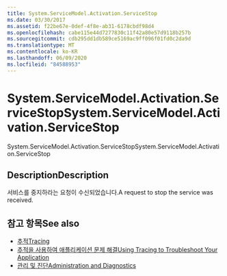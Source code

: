 ```yaml
---
title: System.ServiceModel.Activation.ServiceStop
ms.date: 03/30/2017
ms.assetid: f22be67e-0def-4f8e-ab31-6178cbdf98d4
ms.openlocfilehash: cabe115e44d7277830c11f42a80e57d9118b257b
ms.sourcegitcommit: cdb295dd1db589ce5169ac9ff096f01fd0c2da9d
ms.translationtype: MT
ms.contentlocale: ko-KR
ms.lasthandoff: 06/09/2020
ms.locfileid: "84588953"
---
```

# <a name="systemservicemodelactivationservicestop"></a><span data-ttu-id="06d85-102">System.ServiceModel.Activation.ServiceStop</span><span class="sxs-lookup"><span data-stu-id="06d85-102">System.ServiceModel.Activation.ServiceStop</span></span>
<span data-ttu-id="06d85-103">System.ServiceModel.Activation.ServiceStop</span><span class="sxs-lookup"><span data-stu-id="06d85-103">System.ServiceModel.Activation.ServiceStop</span></span>  
  
## <a name="description"></a><span data-ttu-id="06d85-104">Description</span><span class="sxs-lookup"><span data-stu-id="06d85-104">Description</span></span>  
 <span data-ttu-id="06d85-105">서비스를 중지하라는 요청이 수신되었습니다.</span><span class="sxs-lookup"><span data-stu-id="06d85-105">A request to stop the service was received.</span></span>  
  
## <a name="see-also"></a><span data-ttu-id="06d85-106">참고 항목</span><span class="sxs-lookup"><span data-stu-id="06d85-106">See also</span></span>

- [<span data-ttu-id="06d85-107">추적</span><span class="sxs-lookup"><span data-stu-id="06d85-107">Tracing</span></span>](index.md)
- [<span data-ttu-id="06d85-108">추적을 사용하여 애플리케이션 문제 해결</span><span class="sxs-lookup"><span data-stu-id="06d85-108">Using Tracing to Troubleshoot Your Application</span></span>](using-tracing-to-troubleshoot-your-application.md)
- [<span data-ttu-id="06d85-109">관리 및 진단</span><span class="sxs-lookup"><span data-stu-id="06d85-109">Administration and Diagnostics</span></span>](../index.md)
